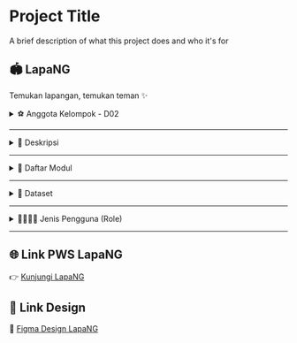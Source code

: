 
# Project Title

A brief description of what this project does and who it's for

## 🏟️ LapaNG  
Temukan lapangan, temukan teman ✨  

<details>
<summary>⚽️ Anggota Kelompok - D02</summary>

1. Abdurrahman Ammar Abqary (2406495994)  
2. Andrew Sanjay Hasian Panjaitan (2406403482)  
3. Levina Aurellia (2406356776)  
4. Muhammad Hafizh (2406437451)  
5. Nazwa Zahra Sausan (2406397750)  
6. Pria Abhirama Dewa (2406358043)  

</details>

---

<details>
<summary>🏀 Deskripsi</summary>

**LapaNG** adalah sebuah platform yang dikembangkan untuk memudahkan masyarakat kota **Jakarta** dalam menemukan dan mengakses lapangan atau ruangan olahraga dengan cara yang praktis dan efisien. Di tengah meningkatnya minat masyarakat terhadap olahraga dan aktivitas komunitas, seringkali sulit menemukan informasi lengkap mengenai fasilitas olahraga, kapasitas lapangan, kontak pemilik, dan update kegiatan yang sedang berlangsung.  

LapaNG hadir sebagai solusi digital yang menghubungkan pengguna dengan pemilik lapangan, sekaligus menjadi pusat informasi olahraga yang lengkap dan mudah diakses.  

Dengan LapaNG, pengguna tidak hanya dapat melihat daftar lapangan olahraga, tetapi juga tetap mendapatkan update tentang kegiatan dan event melalui fitur **Feeds**. Fitur ini menampilkan informasi terkini mengenai pertandingan, event komunitas, dan aktivitas olahraga di berbagai lokasi. Selain itu, aplikasi ini menyediakan informasi penyewaan perlengkapan olahraga, sehingga pengalaman berolahraga menjadi lebih lengkap.  

Semua transaksi, seperti peminjaman lapangan atau penyewaan equipment, dilakukan langsung antara pengguna dan pemilik lapangan, sehingga LapaNG tetap berfokus sebagai platform informasi.  

**Manfaat utama dari LapaNG antara lain:**  

1. **Akses Informasi Lengkap**  
   Pengguna dapat menemukan semua informasi tentang lapangan olahraga, kapasitas, fasilitas, dan kontak pemilik di satu tempat tanpa harus mencari di banyak sumber.  

2. **Terhubung dengan Komunitas**  
   Melalui feeds dan update kegiatan, pengguna dapat tetap mengikuti event, pertandingan, atau komunitas olahraga favorit mereka.  

3. **Mendukung Pemilik Lapangan**  
   Owner dapat mempromosikan fasilitas mereka, membagikan informasi kegiatan, dan menawarkan penyewaan equipment dengan mudah.  

4. **Praktis dan Efisien**  
   Semua informasi tersedia secara digital, sehingga pengguna dapat merencanakan aktivitas olahraga dengan cepat dan nyaman.  

</details>

---

<details>
<summary>🏸 Daftar Modul</summary>

### 👤 User–Owner  
Dikerjakan oleh **Abdurrahman Ammar Abqary**  
Fitur User–Owner menjadi pintu utama untuk mengakses seluruh layanan di lapa-NG. Melalui fitur ini, pengguna dapat membuat akun, login, dan logout dengan mudah.  

---

### 🏟️ Venue (Lapangan)  
Dikerjakan oleh  **Andrew Sanjay Hasian Panjaitan**

Fitur Venue memungkinkan untuk menemukan berbagai lapangan di sekitar dengan mudah — mulai dari futsal, basket, hingga badminton. Setiap lapangan dilengkapi dengan informasi lokasi, fasilitas, harga, serta foto-foto yang membantu memilih tempat terbaik untuk bermain.  

---

### 📅 Bookings  
Dikerjakan oleh  **Pria Abhirama Dewa**    
Fitur Bookings membantu pengguna memesan lapangan favorit dengan cepat dan praktis. Fitur ini memungkinkan pengguna melihat jadwal ketersediaan lapangan, serta memilih **jam mulai dan jam berakhir penyewaan** sesuai kebutuhan.  

---

### 📰 Feeds  
Dikerjakan oleh **Muhammad Hafizh**  
Fitur Feeds jadi tempat para user berbagi momen seru, tips olahraga, atau sekadar update kegiatan komunitas. Pengguna dapat berinteraksi dan membangun koneksi dengan pemain lain. Dengan Feeds, LapaNG bukan sekadar tempat booking, tapi juga wadah berkembangnya komunitas olahraga yang aktif dan seru.  

---

### ⭐ Review Lapangan  
Dikerjakan oleh **Levina Aurellia**  
Fitur untuk memberikan ulasan dan rating untuk lapangan yang telah digunakan. Fitur ini membantu pengguna lain mengetahui kualitas tempat, pelayanan, dan pengalaman bermain dari sudut pandang sesama pemain. Semakin banyak review, semakin mudah menemukan lapangan terbaik.  

---

### 🏋️ Equipment  
Dikerjakan oleh **Nazwa Zahra Sausan**  
Fitur Equipment memudahkan para owner untuk menawarkan berbagai perlengkapan olahraga yang bisa disewa oleh pengguna — seperti bola, raket, dan perlengkapan latihan lainnya. Semua daftar perlengkapan dilengkapi dengan harga sewa dan deskripsi agar pengguna bisa memilih sesuai kebutuhan.  

</details>

---

<details>
<summary>🏐 Dataset</summary>

**LapaNG** menggunakan dataset yang kami susun sendiri dan dapat diakses melalui tautan berikut:  
🔗 [Dataset Lapangan Jakarta](https://drive.google.com/drive/folders/1FEO1p6Wr2vYiigiGfW5fgNhHLqzKlJ3a?usp=sharing)  

Dataset ini berfokus pada berbagai **lapangan olahraga yang berlokasi di daerah Jakarta**, dengan mengutip dan mengadaptasi informasi dari sejumlah sumber daring terpercaya seputar fasilitas olahraga lokal. Dataset ini terdiri dari field seperti nama lapangan, jenis olahraga, lokasi, deskripsi, rentang harga, dan foto lapangan.  

</details>

---

<details>
<summary>🏃‍♂️🏃‍♀️ Jenis Pengguna (Role)</summary>

Aplikasi **LapaNG** memiliki dua jenis pengguna utama: **Owner** dan **User Biasa**.  

### 1. Owner 🏢  
Owner adalah penyedia lapangan atau ruangan olahraga.  
Tugas dan hak mereka antara lain:  
- Menambahkan informasi lapangan yang mereka miliki, termasuk fasilitas, kapasitas, dan kontak.  
- Mengupdate aktivitas di lapangan, seperti pertandingan atau event.  
- Menyewakan perlengkapan olahraga kepada pengguna.  

### 2. User Biasa 🏃‍♂️  
User biasa adalah pengguna aplikasi yang mencari dan memanfaatkan fasilitas olahraga.  
Fitur yang dapat digunakan oleh user biasa antara lain:  
- Melakukan pemesanan lapangan melalui fitur **Bookings**.  
- Memberikan **Review** terhadap lapangan yang telah digunakan.  
- Melihat dan menyewa **Equipment** yang tersedia.  

</details>

---

## 🌐 Link PWS LapaNG  
👉 [Kunjungi LapaNG](https://abdurrahman-ammar-lapang.pbp.cs.ui.ac.id)  

## 🎨 Link Design  
🔗 [Figma Design LapaNG](https://www.figma.com/design/W7PJXTejra9TNwidwSYNdd/PBP-TK-PTS?node-id=0-1&t=5S1UY1CwdeJr32kR-1)
